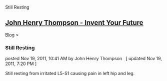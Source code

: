 Still Resting 

[John Henry Thompson - Invent Your Future](../index.html)
---------------------------------------------------------

    

[Blog](../z-blog-1.html)‎ > ‎

### Still Resting

posted Nov 19, 2011, 10:41 AM by John Henry Thompson   \[ updated Nov 19, 2011, 7:20 PM \]

Still resting from irritated L5-S1 causing pain in left hip and leg.

  

